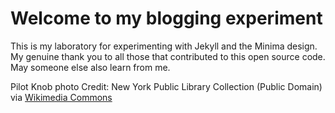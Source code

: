# Welcome to my blogging experiment

This is my laboratory for experimenting with Jekyll and the Minima design. My genuine thank you to all those that contributed to this open source code. May someone else also learn from me.

Pilot Knob photo Credit: New York Public Library Collection (Public Domain) via <a href="https://commons.wikimedia.org/wiki/File:Top_of_Pilot_Knob._600_feet_in_height,_from_Robert_N._Dennis_collection_of_stereoscopic_views.jpg">Wikimedia Commons</a>

